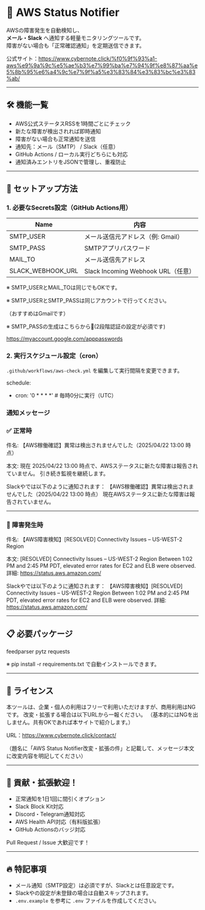 # 📡 AWS Status Notifier

AWSの障害発生を自動検知し、  
**メール・Slack** へ通知する軽量モニタリングツールです。  
障害がない場合も「正常確認通知」を定期送信できます。

公式サイト：https://www.cybernote.click/%f0%9f%93%a1-aws%e9%9a%9c%e5%ae%b3%e7%99%ba%e7%94%9f%e8%87%aa%e5%8b%95%e6%a4%9c%e7%9f%a5%e3%83%84%e3%83%bc%e3%83%ab/

---

## 🛠 機能一覧

- AWS公式ステータスRSSを1時間ごとにチェック
- 新たな障害が検出されれば即時通知
- 障害がない場合も正常通知を送信
- 通知先：メール（SMTP） / Slack（任意）
- GitHub Actions / ローカル実行どちらにも対応
- 通知済みエントリをJSONで管理し、重複防止

---

## 🚀 セットアップ方法

### 1. 必要なSecrets設定（GitHub Actions用）

| Name               | 内容                              |
|--------------------|-----------------------------------|
| SMTP_USER          | メール送信元アドレス（例: Gmail）   |
| SMTP_PASS          | SMTPアプリパスワード              |
| MAIL_TO            | メール送信先アドレス               |
| SLACK_WEBHOOK_URL  | Slack Incoming Webhook URL（任意） |

※ SMTP_USERとMAIL_TOは同じでもOKです。

※ SMTP_USERとSMTP_PASSは同じアカウントで行ってください。

 （おすすめはGmailです）

※ SMTP_PASSの生成はこちらから🔗(2段階認証の設定が必須です)

  https://myaccount.google.com/apppasswords

### 2. 実行スケジュール設定（cron）

`.github/workflows/aws-check.yml` を編集して実行間隔を変更できます。

schedule:
  - cron: '0 * * * *'  # 毎時0分に実行（UTC）

### 通知メッセージ

### ✅ 正常時

件名:
【AWS稼働確認】異常は検出されませんでした（2025/04/22 13:00 時点）

本文:
現在 2025/04/22 13:00 時点で、AWSステータスに新たな障害は報告されていません。
引き続き監視を継続します。

Slackやでは以下のように通知されます：
【AWS稼働確認】異常は検出されませんでした（2025/04/22 13:00 時点）
現在AWSステータスに新たな障害は報告されていません。

---

### 🚨 障害発生時

件名:
【AWS障害検知】[RESOLVED] Connectivity Issues – US-WEST-2 Region

本文:
[RESOLVED] Connectivity Issues – US-WEST-2 Region
Between 1:02 PM and 2:45 PM PDT, elevated error rates for EC2 and ELB were observed.
詳細: https://status.aws.amazon.com/

Slackやでは以下のように通知されます：
【AWS障害検知】[RESOLVED] Connectivity Issues – US-WEST-2 Region
Between 1:02 PM and 2:45 PM PDT, elevated error rates for EC2 and ELB were observed.
詳細: https://status.aws.amazon.com/

---

## 📋 必要パッケージ

feedparser
pytz
requests

※ pip install -r requirements.txt で自動インストールできます。

---

## 📄 ライセンス

本ツールは、企業・個人の利用はフリーで利用いただけますが、商用利用はNGです。
改変・拡張する場合は以下URLから一報ください。
（基本的にはNGを出しません。共有OKであれば本サイトで紹介します。）

URL：https://www.cybernote.click/contact/

（題名に「AWS Status Notifier改変・拡張の件」と記載して、メッセージ本文に改変内容を明記してください）

---

## 🤝 貢献・拡張歓迎！

- 正常通知を1日1回に間引くオプション
- Slack Block Kit対応
- Discord・Telegram通知対応
- AWS Health API対応（有料版拡張）
- GitHub Actionsのバッジ対応

Pull Request / Issue 大歓迎です！

---

## 🔥 特記事項

- メール通知（SMTP設定）は必須ですが、Slackとは任意設定です。
- Slackやの設定が未登録の場合は自動スキップされます。
- `.env.example` を参考に `.env` ファイルを作成してください。







